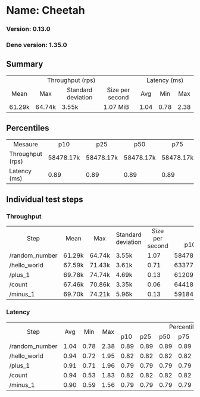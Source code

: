 # Name: Cheetah 
  
  ### Version: 0.13.0
  ### Deno version: 1.35.0

## Summary
<table>
<tr>
    <td align="center" colspan="4">Throughput (rps)</td>
    <td align="center" colspan="3">Latency (ms)</td>
</tr>
<tr>
    <td align="center">Mean</td>
    <td align="center">Max</td>
    <td align="center">Standard deviation</td>
    <td align="center">Size per second</td>
    <td align="center">Avg</td>
    <td align="center">Min</td>
    <td align="center">Max</td>
</tr>
<tr>
    <td>61.29k</td>
    <td>64.74k</td>
    <td>3.55k</td>
    <td>1.07 MiB</td>
    <td>1.04</td>
    <td>0.78</td>
    <td>2.38</td>
</tr>
</table>

## Percentiles

<table>
<tr>
  <td align="center">Mesaure</td>
  <td align="center">p10</td>
  <td align="center">p25</td>
  <td align="center">p50</td>
  <td align="center">p75</td>
  <td align="center">p90</td>
  <td align="center">p95</td>
  <td align="center">p99</td>
</tr>
<tr>
  <td>Throughput (rps)</td>
  <td>58478.17k</td>
  <td>58478.17k</td>
  <td>58478.17k</td>
  <td>58478.17k</td>
  <td>64673.76k</td>
  <td>64737.26k</td>
  <td>64737.26k</td>
</tr>
<tr>
  <td>Latency (ms)</td>
  <td>0.89</td>
  <td>0.89</td>
  <td>0.89</td>
  <td>0.89</td>
  <td>1.21</td>
  <td>1.31</td>
  <td>1.50</td>
</tr>
</table>

## Individual test steps

### Throughput

<table>
<tr>
  <td align="center" rowspan="2">Step</td>
  <td align="center" rowspan="2">Mean</td>
  <td align="center" rowspan="2">Max</td>
  <td align="center" rowspan="2">Standard deviation</td>
  <td align="center" rowspan="2">Size per second</td>
  <td align="center" colspan="7">Percentiles</td>
</tr>
<tr>
  <!-- still Step -->
  <!-- still Mean -->
  <!-- still Max -->
  <!-- still Standard deviation -->
  <!-- still Size per second -->
  <td align="center">p10</td>
  <td align="center">p25</td>
  <td align="center">p50</td>
  <td align="center">p75</td>
  <td align="center">p90</td>
  <td align="center">p95</td>
  <td align="center">p99</td>
</tr>
<tr>
  <td>/random_number</td>
  <td>61.29k</td>
  <td>64.74k</td>
  <td>3.55k</td>
  <td>1.07</td>
  <td>58478.17k</td>
  <td>58478.17k</td>
  <td>58478.17k</td>
  <td>58478.17k</td>
  <td>64673.76k</td>
  <td>64737.26k</td>
  <td>64737.26k</td>
</tr><tr>
  <td>/hello_world</td>
  <td>67.59k</td>
  <td>71.43k</td>
  <td>3.61k</td>
  <td>0.71</td>
  <td>63377.24k</td>
  <td>63377.24k</td>
  <td>63377.24k</td>
  <td>63377.24k</td>
  <td>71022.79k</td>
  <td>71432.57k</td>
  <td>71432.57k</td>
</tr><tr>
  <td>/plus_1</td>
  <td>69.78k</td>
  <td>74.74k</td>
  <td>4.69k</td>
  <td>0.13</td>
  <td>61209.10k</td>
  <td>61209.10k</td>
  <td>61209.10k</td>
  <td>61209.10k</td>
  <td>74546.73k</td>
  <td>74736.75k</td>
  <td>74736.75k</td>
</tr><tr>
  <td>/count</td>
  <td>67.46k</td>
  <td>70.86k</td>
  <td>3.35k</td>
  <td>0.06</td>
  <td>64418.81k</td>
  <td>64418.81k</td>
  <td>64418.81k</td>
  <td>64418.81k</td>
  <td>70620.54k</td>
  <td>70860.82k</td>
  <td>70860.82k</td>
</tr><tr>
  <td>/minus_1</td>
  <td>69.70k</td>
  <td>74.21k</td>
  <td>5.96k</td>
  <td>0.13</td>
  <td>59184.23k</td>
  <td>59184.23k</td>
  <td>59184.23k</td>
  <td>59184.23k</td>
  <td>73812.86k</td>
  <td>74209.10k</td>
  <td>74209.10k</td>
</tr></table>

### Latency

<table>
<tr>
  <td align="center" rowspan="2">Step</td>
  <td align="center" rowspan="2">Avg</td>
  <td align="center" rowspan="2">Min</td>
  <td align="center" rowspan="2">Max</td>
  <td align="center" colspan="7">Percentiles</td>
</tr>
<tr>
  <!-- still Avg -->
  <!-- still Min -->
  <!-- still Max -->
  <td>p10</td>
  <td>p25</td>
  <td>p50</td>
  <td>p75</td>
  <td>p90</td>
  <td>p95</td>
  <td>p99</td>
</tr>
<tr>
  <td>/random_number</td>
  <td>1.04</td>
  <td>0.78</td>
  <td>2.38</td>
  <td>0.89</td>
  <td>0.89</td>
  <td>0.89</td>
  <td>0.89</td>
  <td>1.21</td>
  <td>1.31</td>
  <td>1.50</td>
</tr><tr>
  <td>/hello_world</td>
  <td>0.94</td>
  <td>0.72</td>
  <td>1.95</td>
  <td>0.82</td>
  <td>0.82</td>
  <td>0.82</td>
  <td>0.82</td>
  <td>1.07</td>
  <td>1.16</td>
  <td>1.33</td>
</tr><tr>
  <td>/plus_1</td>
  <td>0.91</td>
  <td>0.71</td>
  <td>1.96</td>
  <td>0.79</td>
  <td>0.79</td>
  <td>0.79</td>
  <td>0.79</td>
  <td>1.05</td>
  <td>1.14</td>
  <td>1.36</td>
</tr><tr>
  <td>/count</td>
  <td>0.94</td>
  <td>0.53</td>
  <td>1.83</td>
  <td>0.82</td>
  <td>0.82</td>
  <td>0.82</td>
  <td>0.82</td>
  <td>1.07</td>
  <td>1.15</td>
  <td>1.38</td>
</tr><tr>
  <td>/minus_1</td>
  <td>0.90</td>
  <td>0.59</td>
  <td>1.56</td>
  <td>0.79</td>
  <td>0.79</td>
  <td>0.79</td>
  <td>0.79</td>
  <td>1.03</td>
  <td>1.12</td>
  <td>1.30</td>
</tr></table>